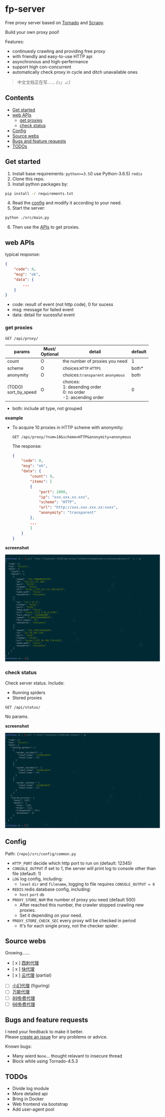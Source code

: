 # fp-server

Free proxy server based on [Tornado](http://www.tornadoweb.org/en/stable/#) and [Scrapy](https://scrapy.org/).

Build your own proxy pool!

Features:
- continuesly crawling and providing free proxy
- with friendly and easy-to-use HTTP api
- asynchronous and high-perfermance
- support high con-concurrent
- automatically check proxy in cycle and ditch unavailable ones

> 中文文档正在写…… _(:ι」∠)_

## Contents ##

<!-- vim-markdown-toc GFM -->

* [Get started](#get-started)
* [web APIs](#web-apis)
    * [get proxies](#get-proxies)
    * [check status](#check-status)
* [Config](#config)
* [Source webs](#source-webs)
* [Bugs and feature requests](#bugs-and-feature-requests)
* [TODOs](#todos)

<!-- vim-markdown-toc -->

## Get started ##

1. Install base requirements: `python>=3.5`(I use Python-3.6.5) `redis`
2. Clone this repo. 
3. Install python packages by: 
```bash
pip install -r requirements.txt
```
4. Read the [config](#config) and modify it according to your need.
5. Start the server:
```bash
python ./src/main.py
```
6. Then use the [APIs](#apis) to get proxies.

## web APIs ##

typical response:
```json
{
    "code": 0,
    "msg": "ok",
    "data": {
        ...
    }
}
```

-   code: result of event (not http code), 0 for sucess
-   msg: message for failed event
-   data: detail for sucessful event

### get proxies ###

```
GET /api/proxy/
``` 

 params                 | Must/<br>Optional | detail                                                               | default
------------------------|-------------------|----------------------------------------------------------------------|---------|
 count                  | O                 | the number of proxies you need                                       | 1
 scheme                 | O                 | choices:`HTTP` `HTTPS`                                               | both*
anonymity               | O                 | choices:`transparent` `anonymous`                                    | both
(TODO)<br>sort_by_speed | O                 | choices:<br>1: desending order<br>0: no order<br>-1: ascending order | 0

- both: include all type, not grouped

**example**

-   To acquire 10 proxies in HTTP scheme with anonymity:
    ```
    GET /api/proxy/?num=10&scheme=HTTP&anonymity=anonymous
    ```
    The response:
    ```json
    {
        "code": 0,
        "msg": "ok",
        "data": {
            "count": 9,
            "items": [
            {
                "port": 2000,
                "ip": "xxx.xxx.xx.xxx",
                "scheme": "HTTP",
                "url": "http://xxx.xxx.xxx.xx:xxxx",
                "anonymity": "transparent"
            },
            ...
            ]
        }
    }
    ```

**screenshot**

![](./pics/proxy_get.png)

### check status ###

Check server status. Include:
-   Running spiders
-   Stored proxies

```
GET /api/status/
```

No params.

**screenshot**

![](./pics/status.png)

## Config ##

Path: `{repo}/src/config/common.py`

- `HTTP_PORT`   decide which http port to run on (default: 12345)
- `CONSOLE_OUTPUT`  if set to 1, the server will print log to console other than file (default: 1)
- `LOG`  log config, including:
    - `level` `dir` and `filename`, logging to file requires `CONSOLE_OUTPUT = 0`
- `REDIS`  redis database config, including:
    - `host` `port` `db`
- `PROXY_STORE_NUM` the number of proxy you need (default 500)
    - After reached this number, the crawler stopped crawling new proxies.
    - Set it depending on your need. 
- `PROXY_STORE_CHECK_SEC` every proxy will be checked in period
    - It's for each single proxy, not the checker spider.

## Source webs ##

Growing……

- [ x ] [西刺代理](www.xicidaili.com)
- [ x ] [快代理](http://www.kuaidaili.com)
- [ x ] [云代理](http://www.ip3366.net) (partial)
- [   ] [小幻代理](https://ip.ihuan.me) (figuring)
- [   ] [万能代理](http://wndaili.cn)
- [   ] [89免费代理](http://www.89ip.cn/)
- [   ] [66免费代理](http://www.66ip.cn/)

## Bugs and feature requests ##

I need your feedback to make it better.<br>
Please [create an issue](https://github.com/Karmenzind/fp-server/issues/new) for any problems or advice.

Known bugs:
*   Many wierd `None`... thought relavant to insecure thread
*   Block while using Tornado-4.5.3

## TODOs ##

*   Divide log module
*   More detailed api
*   Bring in Docker
*   Web frontend via bootstrap
*   Add user-agent pool

